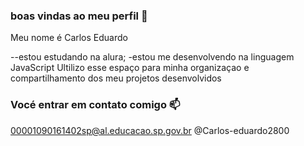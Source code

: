 ### boas vindas ao meu perfil 💜

Meu nome é Carlos Eduardo

--estou estudando na alura;
-estou me desenvolvendo na linguagem JavaScript
Ultilizo esse espaço para minha organizaçao e compartilhamento dos meu projetos desenvolvidos

### Vocé entrar em contato comigo 📫

00001090161402sp@al.educacao.sp.gov.br
@Carlos-eduardo2800
